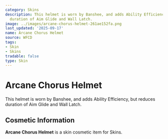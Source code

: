 ```yaml
---
category: Skins
description: This helmet is worn by Banshee, and adds Ability Efficiency, but reduces
  duration of Aim Glide and Wall Latch.
image: ../images/arcane-chorus-helmet-261ae152fa.png
last_updated: '2025-09-17'
name: Arcane Chorus Helmet
source: WFCD
tags:
- Skin
- Skins
tradable: false
type: Skin
---
```


# Arcane Chorus Helmet

This helmet is worn by Banshee, and adds Ability Efficiency, but reduces duration of Aim Glide and Wall Latch.

## Cosmetic Information

**Arcane Chorus Helmet** is a skin cosmetic item for Skins.

